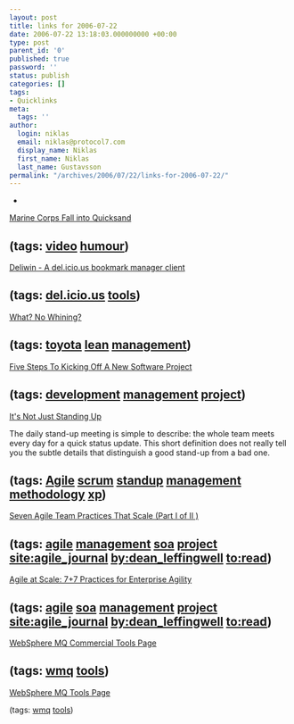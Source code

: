 ```yaml
---
layout: post
title: links for 2006-07-22
date: 2006-07-22 13:18:03.000000000 +00:00
type: post
parent_id: '0'
published: true
password: ''
status: publish
categories: []
tags:
- Quicklinks
meta:
  tags: ''
author:
  login: niklas
  email: niklas@protocol7.com
  display_name: Niklas
  first_name: Niklas
  last_name: Gustavsson
permalink: "/archives/2006/07/22/links-for-2006-07-22/"
---
```

- 
[Marine Corps Fall into Quicksand](http://www.infectiousvideos.com/index.php?p=showvid&sid=1212&o=0&idx=4&sb=daily&a=playvid)

(tags: [video](http://del.icio.us/protocol7/video) [humour](http://del.icio.us/protocol7/humour))
- 
[Deliwin - A del.icio.us bookmark manager client](http://www.bafio.it/projects/deliwin/)

(tags: [del.icio.us](http://del.icio.us/protocol7/del.icio.us) [tools](http://del.icio.us/protocol7/tools))
- 
[What? No Whining?](http://www.evolvingexcellence.com/blog/2006/07/what_no_whining.html)

(tags: [toyota](http://del.icio.us/protocol7/toyota) [lean](http://del.icio.us/protocol7/lean) [management](http://del.icio.us/protocol7/management))
- 
[Five Steps To Kicking Off A New Software Project](http://www.jroller.com/page/rolsen?entry=five_steps_to_kicking_off)

(tags: [development](http://del.icio.us/protocol7/development) [management](http://del.icio.us/protocol7/management) [project](http://del.icio.us/protocol7/project))
- 
[It's Not Just Standing Up](http://martinfowler.com/articles/itsNotJustStandingUp.html)

The daily stand-up meeting is simple to describe: the whole team meets every day for a quick status update. This short definition does not really tell you the subtle details that distinguish a good stand-up from a bad one.

(tags: [Agile](http://del.icio.us/protocol7/Agile) [scrum](http://del.icio.us/protocol7/scrum) [standup](http://del.icio.us/protocol7/standup) [management](http://del.icio.us/protocol7/management) [methodology](http://del.icio.us/protocol7/methodology) [xp](http://del.icio.us/protocol7/xp))
- 
[Seven Agile Team Practices That Scale (Part I of II )](http://www.agilejournal.com/component/option,com_magazine/func,show_article/id,14/)

(tags: [agile](http://del.icio.us/protocol7/agile) [management](http://del.icio.us/protocol7/management) [soa](http://del.icio.us/protocol7/soa) [project](http://del.icio.us/protocol7/project) [site:agile\_journal](http://del.icio.us/protocol7/site:agile_journal) [by:dean\_leffingwell](http://del.icio.us/protocol7/by:dean_leffingwell) [to:read](http://del.icio.us/protocol7/to:read))
- 
[Agile at Scale: 7+7 Practices for Enterprise Agility](http://www.agilejournal.com/component/option,com_magazine/func,show_article/id,28/)

(tags: [agile](http://del.icio.us/protocol7/agile) [soa](http://del.icio.us/protocol7/soa) [management](http://del.icio.us/protocol7/management) [project](http://del.icio.us/protocol7/project) [site:agile\_journal](http://del.icio.us/protocol7/site:agile_journal) [by:dean\_leffingwell](http://del.icio.us/protocol7/by:dean_leffingwell) [to:read](http://del.icio.us/protocol7/to:read))
- 
[WebSphere MQ Commercial Tools Page](http://www.capitalware.biz/mq_tools_comm.html)

(tags: [wmq](http://del.icio.us/protocol7/wmq) [tools](http://del.icio.us/protocol7/tools))
- 
[WebSphere MQ Tools Page](http://www.capitalware.biz/mq_tools.html)

(tags: [wmq](http://del.icio.us/protocol7/wmq) [tools](http://del.icio.us/protocol7/tools))
